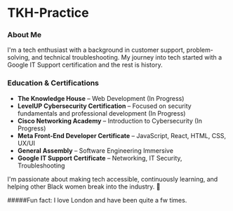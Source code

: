 # TKH-Practice

### About Me
I'm a tech enthusiast with a background in customer support, problem-solving, and technical troubleshooting. My journey into tech started with a Google IT Support certification and the rest is history.

### Education & Certifications
- **The Knowledge House** – Web Development (In Progress)
- **LevelUP Cybersecurity Certification** – Focused on security fundamentals and professional development (In Progress)
- **Cisco Networking Academy** – Introduction to Cybersecurity (In Progress)
- **Meta Front-End Developer Certificate** – JavaScript, React, HTML, CSS, UX/UI
- **General Assembly** – Software Engineering Immersive
- **Google IT Support Certificate** – Networking, IT Security, Troubleshooting

I'm passionate about making tech accessible, continuously learning, and helping other Black women break into the industry. 🚀

#####Fun fact: I love London and have been quite a fw times.